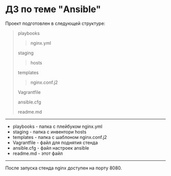 # ДЗ по теме "Ansible"

Проект подготовлен в следующей структуре:

> playbooks  
>> nginx.yml  
>
> staging  
>> hosts
>  
> templates  
>> nginx.conf.j2  
>
> Vagrantfile
>   
> ansible.cfg    
> 
> readme.md  
***
* playbooks - папка с плейбуком nginx.yml  
* staging - папка с инвентори hosts  
* templates - папка с шаблоном nginx.conf.j2  
* Vagrantfile - файл для поднятия стенда  
* ansible.cfg - файл настроек ansible  
* readme.md - этот файл  
***
После запуска стенда nginx доступен на порту 8080.

